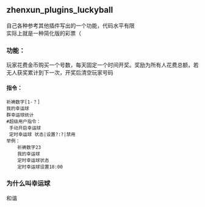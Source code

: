 ## zhenxun_plugins_luckyball
 自己各种参考其他插件写出的一个功能，代码水平有限  
 实际上就是一种简化版的彩票（

### 功能：
 玩家花费金币购买一个号数，每天固定一个时间开奖。奖励为所有人花费总额，若无人获奖累计到下一次，开奖后清空玩家号码  
#### 指令：  
    祈祷数字[1-？]  
    我的幸运球  
    群幸运球统计 
    #超级用户指令：  
     手动开启幸运球  
     定时幸运球 状态|设置?:?|禁用  
    举例：  
        祈祷数字23  
        我的幸运球  
        定时幸运球状态  
        定时幸运球设置18:00  

### 为什么叫幸运球
 和谐
